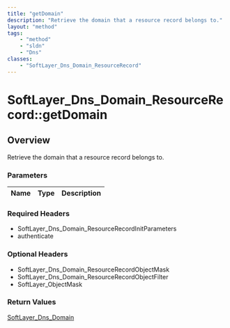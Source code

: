 ```yaml
---
title: "getDomain"
description: "Retrieve the domain that a resource record belongs to."
layout: "method"
tags:
    - "method"
    - "sldn"
    - "Dns"
classes:
    - "SoftLayer_Dns_Domain_ResourceRecord"
---
```

# SoftLayer_Dns_Domain_ResourceRecord::getDomain
## Overview 
Retrieve the domain that a resource record belongs to.

### Parameters 
|Name | Type | Description |
| --- | --- | --- |


### Required Headers
* SoftLayer_Dns_Domain_ResourceRecordInitParameters
* authenticate

### Optional Headers
* SoftLayer_Dns_Domain_ResourceRecordObjectMask
* SoftLayer_Dns_Domain_ResourceRecordObjectFilter
* SoftLayer_ObjectMask

### Return Values
<a href='/reference/datatypes/SoftLayer_Dns_Domain'>SoftLayer_Dns_Domain </a>

